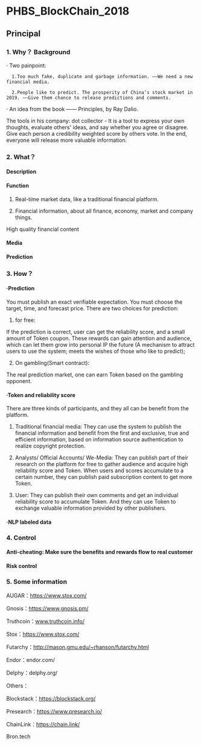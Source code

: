 # PHBS_BlockChain_2018

## Principal

### 1. Why？ Background

· Two painpoint: 

      1.Too much fake, duplicate and garbage information. ——We need a new financial media.

      2.People like to predict. The prosperity of China’s stock market in 2019. ——Give them chance to release predictions and comments.

· An idea from the book —— Principles, by Ray Dalio.   

The tools in his company: dot collector - It is a tool to express your own thoughts, evaluate others' ideas, and say whether you agree or disagree. Give each person a credibility weighted score by others vote. In the end, everyone will release more valuable information.

### 2. What？
#### Description

#### Function
1. Real-time market data, like a traditional financial platform.

2. Financial information, about all finance, economy, market and company things.

High quality financial content
#### Media
#### Prediction

### 3. How？

#### ·Prediction

You must publish an exact verifiable expectation. You must choose the target, time, and forecast price.
There are two choices for prediction: 

1. for free: 

If the prediction is correct, user can get the reliability score, and a small amount of Token coupon. These rewards can gain attention and audience, which can let them grow into personal IP the future (A mechanism to attract users to use the system; meets the wishes of those who like to predict); 

2. On gambling(Smart contract): 

The real prediction market, one can earn Token based on the gambling opponent.

#### ·Token and reliability score
There are three kinds of participants, and they all can be benefit from the platform.

1.	Traditional financial media: They can use the system to publish the financial information and benefit from the first and exclusive, true and efficient information, based on information source authentication to realize copyright protection.

2.	Analysts/ Official Accounts/ We-Media: They can publish part of their research on the platform for free to gather audience and acquire high reliability score and Token. When users and scores accumulate to a certain number, they can publish paid subscription content to get more Token.

3.	User: They can publish their own comments and get an individual reliability score to accumulate Token. And they can use Token to exchange valuable information provided by other publishers.

#### ·NLP labeled data

### 4. Control
#### Anti-cheating: Make sure the benefits and rewards flow to real customer
#### Risk control

### 5. Some information

AUGAR：https://www.stox.com/ 

Gnosis：https://www.gnosis.pm/

Truthcoin：www.truthcoin.info/

Stox：https://www.stox.com/

Futarchy：http://mason.gmu.edu/~rhanson/futarchy.html

Endor：endor.com/

Delphy：delphy.org/

Others：

Blockstack：https://blockstack.org/

Presearch：https://www.presearch.io/

ChainLink：https://chain.link/

Bron.tech


